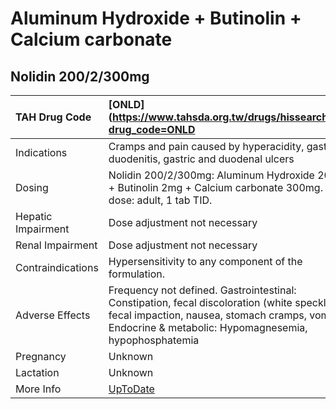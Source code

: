 # Aluminum Hydroxide + Butinolin + Calcium carbonate

## Nolidin 200/2/300mg

| TAH Drug Code      | [ONLD](https://www.tahsda.org.tw/drugs/hissearch.php?drug_code=ONLD                                                                                                                                    |
|:-------------------|:-------------------------------------------------------------------------------------------------------------------------------------------------------------------------------------------------------|
| Indications        | Cramps and pain caused by hyperacidity, gastritis, duodenitis, gastric and duodenal ulcers                                                                                                             |
| Dosing             | Nolidin 200/2/300mg: Aluminum Hydroxide 200mg + Butinolin 2mg + Calcium carbonate 300mg. usual dose: adult, 1 tab TID.                                                                                 |
| Hepatic Impairment | Dose adjustment not necessary                                                                                                                                                                          |
| Renal Impairment   | Dose adjustment not necessary                                                                                                                                                                          |
| Contraindications  | Hypersensitivity to any component of the formulation.                                                                                                                                                  |
| Adverse Effects    | Frequency not defined. Gastrointestinal: Constipation, fecal discoloration (white speckles), fecal impaction, nausea, stomach cramps, vomiting Endocrine & metabolic: Hypomagnesemia, hypophosphatemia |
| Pregnancy          | Unknown                                                                                                                                                                                                |
| Lactation          | Unknown                                                                                                                                                                                                |
| More Info          | [UpToDate](https://www.uptodate.com/contents/aluminum-hydroxide-and-butinolin-and-calcium-carbonate-drug-information)                                                                                  |

